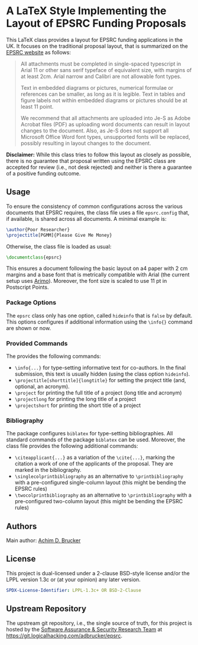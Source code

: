 # A LaTeX Style Implementing the Layout of EPSRC Funding Proposals

This LaTeX class provides a layout for EPSRC funding applications in the UK. It
focuses on the traditional proposal layout, that is summarized on the [EPSRC
website](https://www.ukri.org/councils/epsrc/guidance-for-applicants/what-to-include-in-your-proposal/overview-of-information-needed-for-your-proposal/)
as follows:

> All attachments must be completed in single-spaced typescript in Arial 11 or
> other sans serif typeface of equivalent size, with margins of at least 2cm.
> Arial narrow and Calibri are not allowable font types.
>
> Text in embedded diagrams or pictures, numerical formulae or references can be
> smaller, as long as it is legible. Text in tables and figure labels not within
> embedded diagrams or pictures should be at least 11 point.
>
> We recommend that all attachments are uploaded into Je-S as Adobe Acrobat files
> (PDF) as uploading word documents can result in layout changes to the document.
> Also, as Je-S does not support all Microsoft Office Word font types, unsupported
> fonts will be replaced, possibly resulting in layout changes to the document.

**Disclaimer:** While this class tries to follow this layout as closely as possible,
there is no guarantee that proposal written using the EPSRC class are accepted for
review (i.e., not desk rejected) and neither is there a guarantee of a positive
funding outcome.

## Usage

To ensure the consistency of common configurations across the various documents
that EPSRC requires, the class file uses a file `epsrc.config` that, if available,
is shared across all documents. A minimal example is:

```latex
\author{Poor Researcher}
\projectitle[PGMM]{Please Give Me Money}

```

Otherwise, the class file is loaded as usual:

```latex
\documentclass{epsrc}
```

This ensures a document following the basic layout on a4 paper with 2 cm margins
and a base font that is metrically compatible with Arial (the current setup uses
[Arimo](https://fonts.google.com/specimen/Arimo)). Moreover, the font size is
scaled to use 11 pt in Postscript Points.

### Package Options

The `epsrc` class only has one option, called `hideinfo` that is `false` by
default. This options configures if additional information using the `\info{}`
command are shown or now.

### Provided Commands

The provides the following commands:

* `\info{...}` for type-setting informative text for co-authors. In the final
  submission, this text is usually hidden (using the class option `hideinfo`).
* `\projectitle[shorttitle]{longtitle}` for setting the project title (and,
  optional, an acronym).
* `\project` for printing the full title of a project (long title and acronym)
* `\projectlong` for printing the long title of a project
* `\projectshort` for printing the short title of a project

### Bibliography

The package configures `biblatex` for type-setting bibliographies. All standard commands of the package `biblatex` can be used. Moreover, the class file provides
the following additional commands:

* `\citeapplicant{...}` as a variation of the `\cite{...}`, marking the citation
  a work of one of the applicants of the proposal. They are marked in the
  bibliography.
* `\singlecolprintbibliography` as an alternative to `\printbibliography` with a
  pre-configured single-column layout (this might be bending the EPSRC rules)
* `\twocolprintbibliography` as an alternative to `\printbibliography` with a
  pre-configured two-column layout (this might be bending the EPSRC rules)


## Authors

Main author: [Achim D. Brucker](http://www.brucker.ch/)

## License

This project is dual-licensed under a 2-clause BSD-style license and/or
the LPPL version 1.3c or (at your opinion) any later version.

```yaml
SPDX-License-Identifier: LPPL-1.3c+ OR BSD-2-Clause
```

## Upstream Repository

The upstream git repository, i.e., the single source of truth, for this
project is hosted by the
[Software Assurance & Security Research Team](https://logicalhacking.com) at
<https://git.logicalhacking.com/adbrucker/epsrc>.

